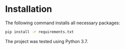 # Installation
The following command installs all necessary packages:
```.bash
pip install -r requirements.txt
```
The project was tested using Python 3.7.
